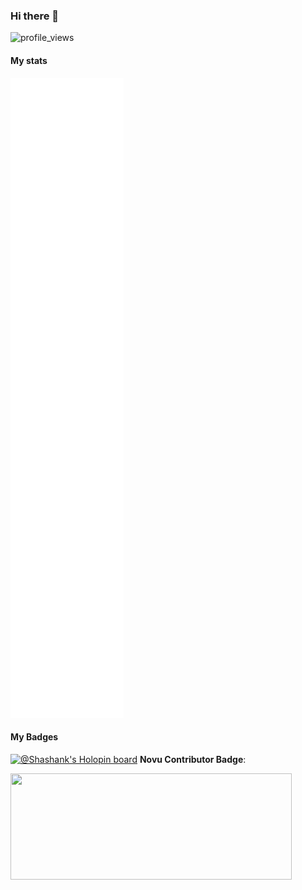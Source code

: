 ### Hi there 👋

![profile_views](https://komarev.com/ghpvc/?username=ShashankKumarSaxena)

#### My stats

<!-- <img align="center" src="/github-metrics.svg" alt="Shashank's github stats"> -->
<picture>
  <img src="/github-metrics.svg" alt="Metrics">
</picture>
<!-- ![Metrics](https://metrics.lecoq.io/ShashankKumarSaxena) -->

#### My Badges

[![@Shashank's Holopin board](https://holopin.io/api/user/board?user=scypher)](https://holopin.io/@scypher)
**Novu Contributor Badge**:

<a href="https://novu.co/contributors/ShashankKumarSaxena/"><img src="https://contributors.novu.co/profiles/ShashankKumarSaxena-small.jpg" height="170" width="450" alt="" /></a>
